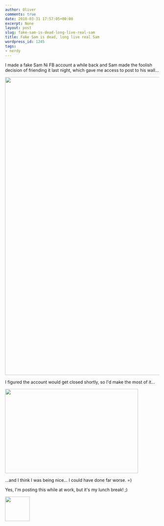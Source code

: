 ```yaml
---
author: Oliver
comments: true
date: 2010-03-31 17:57:05+00:00
excerpt: None
layout: post
slug: fake-sam-is-dead-long-live-real-sam
title: Fake Sam is dead, long live real Sam
wordpress_id: 1245
tags:
- nerdy
---
```


I made a fake Sam Ni FB account a while back and Sam made the foolish decision of friending it last night, which gave me access to post to his wall...

<a href="http://www.owiber.com/?attachment_id=1246" rel="attachment wp-att-1246"><img src="http://www.owiber.com/wp-content/uploads/2010/03/fakesam1.png" alt="" title="fakesam1" width="510" height="969" class="alignnone size-full wp-image-1246" /></a>

I figured the account would get closed shortly, so I'd make the most of it...

<a href="http://www.owiber.com/?attachment_id=1247" rel="attachment wp-att-1247"><img src="http://www.owiber.com/wp-content/uploads/2010/03/fakesam2.png" alt="" title="fakesam2" width="434" height="274" class="alignnone size-full wp-image-1247" /></a>

...and I think I was being nice... I could have done far worse. =)

Yes, I'm posting this while at work, but it's my lunch break! ;)

<a href="http://www.owiber.com/?attachment_id=1248" rel="attachment wp-att-1248"><img src="http://www.owiber.com/wp-content/uploads/2010/03/Photo-on-2010-03-31-at-12.55-80x80.jpg" alt="" title="Photo on 2010-03-31 at 12.55" width="80" height="80" class="alignnone size-thumbnail wp-image-1248" /></a>